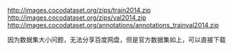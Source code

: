 http://images.cocodataset.org/zips/train2014.zip
http://images.cocodataset.org/zips/val2014.zip
http://images.cocodataset.org/annotations/annotations_trainval2014.zip

因为数据集大小问题，无法分享百度网盘，但是官方数据集如上，可以直接下载
